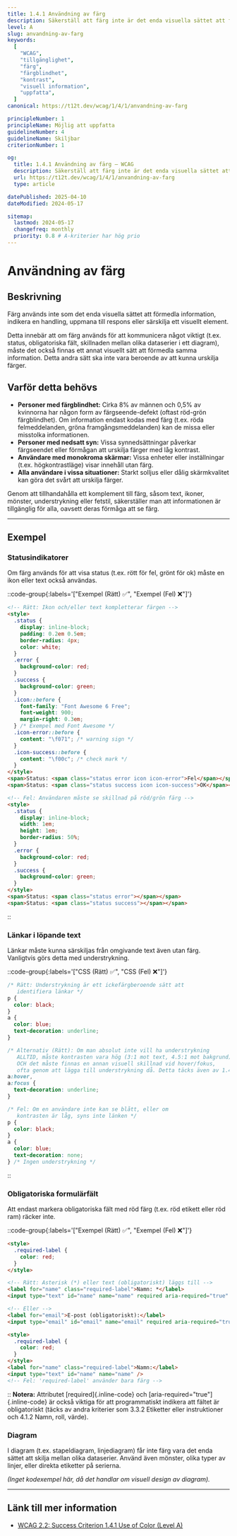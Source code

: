 ```yaml
---
title: 1.4.1 Användning av färg
description: Säkerställ att färg inte är det enda visuella sättet att förmedla information, indikera en handling, uppmana till respons eller särskilja ett visuellt element.
level: A
slug: anvandning-av-farg
keywords:
  [
    "WCAG",
    "tillgänglighet",
    "färg",
    "färgblindhet",
    "kontrast",
    "visuell information",
    "uppfatta",
  ]
canonical: https://t12t.dev/wcag/1/4/1/anvandning-av-farg

principleNumber: 1
principleName: Möjlig att uppfatta
guidelineNumber: 4
guidelineName: Skiljbar
criterionNumber: 1

og:
  title: 1.4.1 Användning av färg – WCAG
  description: Säkerställ att färg inte är det enda visuella sättet att förmedla information eller särskilja element.
  url: https://t12t.dev/wcag/1/4/1/anvandning-av-farg
  type: article

datePublished: 2025-04-10
dateModified: 2024-05-17

sitemap:
  lastmod: 2024-05-17
  changefreq: monthly
  priority: 0.8 # A-kriterier har hög prio
---
```


# Användning av färg

## Beskrivning

Färg används inte som det enda visuella sättet att förmedla information, indikera en handling, uppmana till respons eller särskilja ett visuellt element.

Detta innebär att om färg används för att kommunicera något viktigt (t.ex. status, obligatoriska fält, skillnaden mellan olika dataserier i ett diagram), måste det också finnas ett annat visuellt sätt att förmedla samma information. Detta andra sätt ska inte vara beroende av att kunna urskilja färger.

## Varför detta behövs

- **Personer med färgblindhet:** Cirka 8% av männen och 0,5% av kvinnorna har någon form av färgseende-defekt (oftast röd-grön färgblindhet). Om information endast kodas med färg (t.ex. röda felmeddelanden, gröna framgångsmeddelanden) kan de missa eller misstolka informationen.
- **Personer med nedsatt syn:** Vissa synnedsättningar påverkar färgseendet eller förmågan att urskilja färger med låg kontrast.
- **Användare med monokroma skärmar:** Vissa enheter eller inställningar (t.ex. högkontrastläge) visar innehåll utan färg.
- **Alla användare i vissa situationer:** Starkt solljus eller dålig skärmkvalitet kan göra det svårt att urskilja färger.

Genom att tillhandahålla ett komplement till färg, såsom text, ikoner, mönster, understrykning eller fetstil, säkerställer man att informationen är tillgänglig för alla, oavsett deras förmåga att se färg.

---

## Exempel

### Statusindikatorer

Om färg används för att visa status (t.ex. rött för fel, grönt för ok) måste en ikon eller text också användas.

::code-group{:labels='["Exempel (Rätt) ✅", "Exempel (Fel) ❌"]'}

```html [Färg + Ikon/Text]
<!-- Rätt: Ikon och/eller text kompletterar färgen -->
<style>
  .status {
    display: inline-block;
    padding: 0.2em 0.5em;
    border-radius: 4px;
    color: white;
  }
  .error {
    background-color: red;
  }
  .success {
    background-color: green;
  }
  .icon::before {
    font-family: "Font Awesome 6 Free";
    font-weight: 900;
    margin-right: 0.3em;
  } /* Exempel med Font Awesome */
  .icon-error::before {
    content: "\f071"; /* warning sign */
  }
  .icon-success::before {
    content: "\f00c"; /* check mark */
  }
</style>
<span>Status: <span class="status error icon icon-error">Fel</span></span>
<span>Status: <span class="status success icon icon-success">OK</span></span>
```

```html [Endast färg]
<!-- Fel: Användaren måste se skillnad på röd/grön färg -->
<style>
  .status {
    display: inline-block;
    width: 1em;
    height: 1em;
    border-radius: 50%;
  }
  .error {
    background-color: red;
  }
  .success {
    background-color: green;
  }
</style>
<span>Status: <span class="status error"></span></span>
<span>Status: <span class="status success"></span></span>
```

::

### Länkar i löpande text

Länkar måste kunna särskiljas från omgivande text även utan färg. Vanligtvis görs detta med understrykning.

::code-group{:labels='["CSS (Rätt) ✅", "CSS (Fel) ❌"]'}

```css [Färg + Understrykning]
/* Rätt: Understrykning är ett ickefärgberoende sätt att
   identifiera länkar */
p {
  color: black;
}
a {
  color: blue;
  text-decoration: underline;
}

/* Alternativ (Rätt): Om man absolut inte vill ha understrykning
   ALLTID, måste kontrasten vara hög (3:1 mot text, 4.5:1 mot bakgrund)
   OCH det måste finnas en annan visuell skillnad vid hover/fokus,
   ofta genom att lägga till understrykning då. Detta täcks även av 1.4.11. */
a:hover,
a:focus {
  text-decoration: underline;
}
```

```css [Endast färg skiljer länkar]
/* Fel: Om en användare inte kan se blått, eller om
   kontrasten är låg, syns inte länken */
p {
  color: black;
}
a {
  color: blue;
  text-decoration: none;
} /* Ingen understrykning */
```

::

### Obligatoriska formulärfält

Att endast markera obligatoriska fält med röd färg (t.ex. röd etikett eller röd ram) räcker inte.

::code-group{:labels='["Exempel (Rätt) ✅", "Exempel (Fel) ❌"]'}

```html [Röd etikett + Asterisk/Text]
<style>
  .required-label {
    color: red;
  }
</style>

<!-- Rätt: Asterisk (*) eller text (obligatoriskt) läggs till -->
<label for="name" class="required-label">Namn: *</label>
<input type="text" id="name" name="name" required aria-required="true" />

<!-- Eller -->
<label for="email">E-post (obligatoriskt):</label>
<input type="email" id="email" name="email" required aria-required="true" />
```

```html [Endast röd etikett]
<style>
  .required-label {
    color: red;
  }
</style>
<label for="name" class="required-label">Namn:</label>
<input type="text" id="name" name="name" />
<!-- Fel: 'required-label' använder bara färg -->
```

::
**Notera:** Attributet [required]{.inline-code} och [aria-required="true"]{.inline-code} är också viktiga för att programmatiskt indikera att fältet är obligatoriskt (täcks av andra kriterier som 3.3.2 Etiketter eller instruktioner och 4.1.2 Namn, roll, värde).

### Diagram

I diagram (t.ex. stapeldiagram, linjediagram) får inte färg vara det enda sättet att skilja mellan olika dataserier. Använd även mönster, olika typer av linjer, eller direkta etiketter på serierna.

_(Inget kodexempel här, då det handlar om visuell design av diagram)._

---

## Länk till mer information

- [WCAG 2.2: Success Criterion 1.4.1 Use of Color (Level A)](https://www.w3.org/WAI/WCAG22/Understanding/use-of-color.html)
